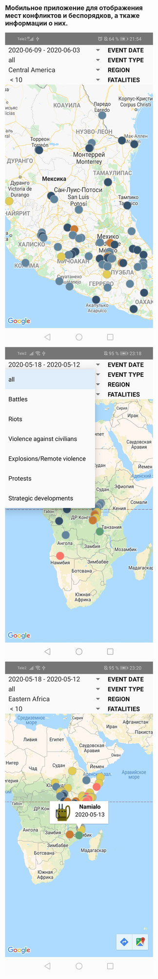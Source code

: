 ## Мобильное приложение для отображения мест конфликтов и беспорядков, а ткаже информации о них.
![Image alt](images/Screenshot_20200609_215439_com.example.armedconflicts.jpg)
![alt text](images/Screenshot_20200525_231856_com.example.armedconflicts.jpg)
![alt text](images/Screenshot_20200525_232044_com.example.armedconflicts.jpg)
